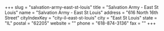 +++
slug = "salvation-army-east-st-louis"
title = "Salvation Army - East St Louis"
name = "Salvation Army - East St Louis"
address = "616 North 16th Street"
cityIndexKey = "city-il-east-st-louis"
city = "East St Louis"
state = "IL"
postal = "62205"
website = ""
phone = "618-874-3136"
fax = ""
+++
